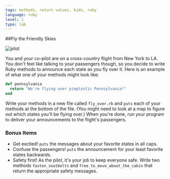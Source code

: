 ```yaml
---
tags: methods, return values, kids, ruby
language: ruby
level: 1
type: lab
---
```


##Fly the Friendly Skies

![pilot](https://s3.amazonaws.com/after-school-assets/pilot.jpg)

You and your co-pilot are on a cross-country flight from New York to LA. You don't feel like talking to your passengers though, so you decide to write Ruby methods to announce each state as you fly over it. Here is an example of what one of your methods might look like:

```ruby
def pennsylvania
  return "We're flying over pimptastic Pennsylvania!"
end
``` 

Write your methods in a new file called `fly_over.rb` and `puts` each of your methods at the bottom of the file. (You might need to look at a map to figure out which states you'll be flying over.) When you're done, run your program to deliver your announcements to the flight's passengers.

### Bonus Items
* Get excited! `puts` the messages about your favorite states in all caps.
* Confuse the passengers! `puts` the announcement for your least favorite states backwards.
* Safety first! As the pilot, it's your job to keep everyone safe. Write two methods `fasten_seatbelts` and `free_to_move_about_the_cabin` that return the appropriate safety messages.
